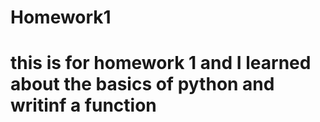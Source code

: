 # Homework1
# this is for homework 1 and I learned about the basics of python and writinf a function
